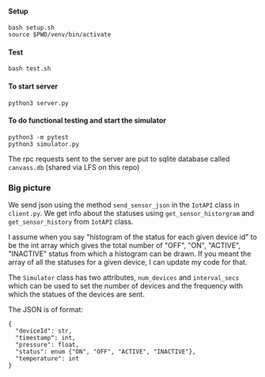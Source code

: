 #### Setup
```
bash setup.sh
source $PWD/venv/bin/activate
```

#### Test
`bash test.sh`

#### To start server

`python3 server.py`


#### To do functional testing and start the simulator

```
python3 -m pytest
python3 simulator.py
```

The rpc requests sent to the server are put to sqlite database called `canvass.db` (shared via LFS on this repo)

### Big picture

We send json using the method `send_sensor_json` in the `IotAPI` class in `client.py`.
We get info about the statuses using `get_sensor_historgram` and `get_sensor_history` from `IotAPI` class.

I assume when you say "histogram of the status for each given device id" to be the int array which
gives the total number of "OFF", "ON", "ACTIVE", "INACTIVE" status from which a histogram can be drawn.
If you meant the array of all the statuses for a given device, I can update my code for that.

The `Simulator` class has two attributes, `num_devices` and `interval_secs` which can be used to set the number of devices and the frequency with which the statues of the devices are sent.

The JSON is of format:
```
{
  "deviceId": str,
  "timestamp": int,
  "pressure": float,
  "status": enum {"ON", "OFF", "ACTIVE", "INACTIVE"},
  "temperature": int
}
```

